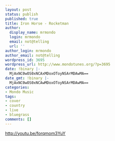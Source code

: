 ```yaml
---
layout: post
status: publish
published: true
title: Iron Horse - Rocketman
author:
  display_name: mrmondo
  login: mrmondo
  email: not@telling
  url: ''
author_login: mrmondo
author_email: not@telling
wordpress_id: 3695
wordpress_url: http://www.mondotunes.org/?p=3695
date: !binary |-
  MjAxNC0wOS0xNCAxMDoxOToyNSArMDAwMA==
date_gmt: !binary |-
  MjAxNC0wOS0xNCAwMDoxOToyNSArMDAwMA==
categories:
- Mondo Music
tags:
- cover
- country
- live
- bluegrass
comments: []
---
```

http://youtu.be/forqmom3YuY
